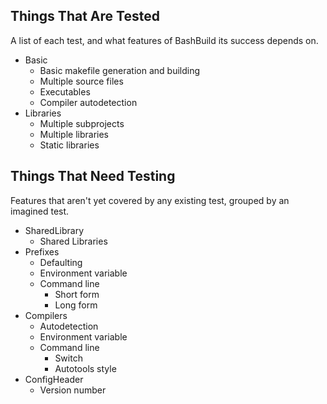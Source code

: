 Things That Are Tested
----------------------

A list of each test, and what features of BashBuild its success depends on.

  * Basic
    * Basic makefile generation and building
    * Multiple source files
    * Executables
    * Compiler autodetection
  * Libraries
    * Multiple subprojects
    * Multiple libraries
    * Static libraries

Things That Need Testing
------------------------

Features that aren't yet covered by any existing test, grouped by an imagined test.

  * SharedLibrary
    * Shared Libraries
  * Prefixes
    * Defaulting
    * Environment variable
    * Command line
      * Short form
      * Long form
  * Compilers
    * Autodetection
    * Environment variable
    * Command line
      * Switch
      * Autotools style
  * ConfigHeader
    * Version number
